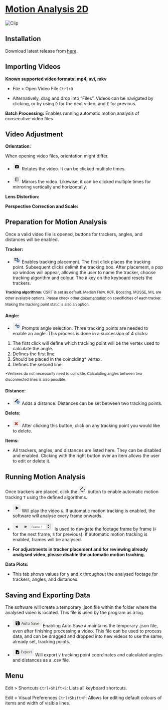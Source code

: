 # [Motion Analysis 2D](https://cps-lab-saga.github.io/motion-analysis-2d/)

![Clip](screenshots/clip.gif "Clip")

## Installation

Download latest release from [here](https://github.com/cps-lab-saga/motion-analysis-2d/releases).


<!-- OPERATION -->
## Importing Videos
<b>Known supported video formats: mp4, avi, mkv</b>

* File > Open Video File `Ctrl+O`

* Alternatively, drag and drop into “Files”. Videos can be navigated by clicking, or by using `D` for the next video, and `E` for previous. 

<b>Batch Processing:</b> Enables running automatic motion analysis of consecutive video files. 

## Video Adjustment
<b>Orientation:</b>

When opening video files, orientation might differ.

* <img src="screenshots/rotate.png" width="25"> Rotates the video. It can be clicked multiple times.

* <img src="screenshots/flip.png" width="25"> Mirrors the video. Likewise, it can be clicked multiple times for mirroring vertically and horizontally. 

<b>Lens Distortion:</b>

<b>Perspective Correction and Scale:</b>

## Preparation for Motion Analysis 
Once a valid video file is opened, buttons for trackers, angles, and distances will be enabled. 

<b>Tracker:</b>

* <img src="screenshots/add_tracker.png" width="25"> Enables tracking placement. The first click places the tracking point. Subsequent clicks delimit the tracking box. After placement, a pop up window will appear, allowing the user to name the tracker, choose tracking algorithm and colour. The `R` key on the keyboard resets the trackers. 

<sup><b>Tracking algorithms:</b>
CSRT is set as default. Median Flow, KCF, Boosting, MOSSE, MIL are other available options. Please check other [documentation](https://broutonlab.com/blog/opencv-object-tracking/) on specificities of each tracker. Making the tracking point static is also an option.</sup>

<b>Angle:</b>

* <img src="screenshots/add_angle.png" width="25"> Prompts angle selection. Three tracking points are needed to enable an angle. This process is done in a succession of 4 clicks: 

1. The first click will define which tracking point will be the vertex used to calculate the angle.
2. Defines the first line.
3. Should be placed in the coinciding* vertex.
4. Defines the second line.

<sup>*Vertexes do not necessarily need to coincide. Calculating angles between two disconnected lines is also possible.</sup>

<b>Distance:</b>

* <img src="screenshots/add_distance.png" width="25"> Adds a distance. Distances can be set between two tracking points. 

<b>Delete:</b>

* <img src="screenshots/delete.png" width="25"> After clicking this button, click on any tracking point you would like to delete.

<b>Items:</b>
* All trackers, angles, and distances are listed here. They can be disabled and enabled. Clicking with the right button over an item allows the user to edit or delete it. 

## Running Motion Analysis

Once trackers are placed, click the <img src="screenshots/tracking.png" width="25"> 
 button to enable automatic motion tracking `T` using the defined algorithms. 

* <img src="screenshots/play.png" width="25"> Will play the video `G`. If automatic motion tracking is enabled, the software will analyse every frame onwards. 

* <img src="screenshots/frame_view.png" height="25"> Is used to navigate the footage frame by frame (`F` for the next frame, `S` for previous). If automatic motion tracking is enabled, frames will be analysed.

* <b>For adjustments in tracker placement and for reviewing already analysed video, please disable the automatic motion tracking.</b>

<b>Data Plots:</b>
* This tab shows values for y and x throughout the analysed footage for trackers, angles, and distances. 

## Saving and Exporting Data

The software will create a temporary .json file within the folder where the analysed video is located. This file is used by the program as a log.

* <img src="screenshots/autosave.png" height="25"> Enabling Auto Save `A` maintains the temporary .json file, even after finishing processing a video. This file can be used to process data, and can be dragged and dropped into new videos to use the same, already set, tracking points.

* <img src="screenshots/export.png" height="25"> Will export `V` tracking point coordinates and calculated angles and distances as a .csv file.
  
## Menu

Edit > Shortcuts `Ctrl+Shift+S`: Lists all keyboard shortcuts.

Edit > Visual Preferences `Ctrl+Shift+P`: Allows for editing default colours of items and width of visible lines. 
